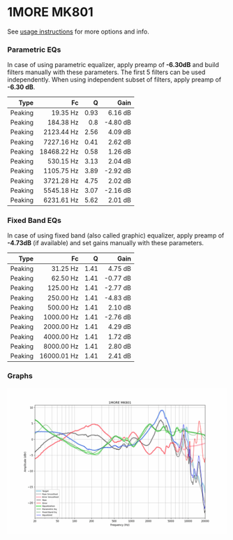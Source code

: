 # 1MORE MK801
See [usage instructions](https://github.com/jaakkopasanen/AutoEq#usage) for more options and info.

### Parametric EQs
In case of using parametric equalizer, apply preamp of **-6.30dB** and build filters manually
with these parameters. The first 5 filters can be used independently.
When using independent subset of filters, apply preamp of **-6.30 dB**.

| Type    | Fc          |    Q | Gain     |
|--------:|------------:|-----:|---------:|
| Peaking | 19.35 Hz    | 0.93 | 6.16 dB  |
| Peaking | 184.38 Hz   | 0.8  | -4.80 dB |
| Peaking | 2123.44 Hz  | 2.56 | 4.09 dB  |
| Peaking | 7227.16 Hz  | 0.41 | 2.62 dB  |
| Peaking | 18468.22 Hz | 0.58 | 1.26 dB  |
| Peaking | 530.15 Hz   | 3.13 | 2.04 dB  |
| Peaking | 1105.75 Hz  | 3.89 | -2.92 dB |
| Peaking | 3721.28 Hz  | 4.75 | 2.02 dB  |
| Peaking | 5545.18 Hz  | 3.07 | -2.16 dB |
| Peaking | 6231.61 Hz  | 5.62 | 2.01 dB  |

### Fixed Band EQs
In case of using fixed band (also called graphic) equalizer, apply preamp of **-4.73dB**
(if available) and set gains manually with these parameters.

| Type    | Fc          |    Q | Gain     |
|--------:|------------:|-----:|---------:|
| Peaking | 31.25 Hz    | 1.41 | 4.75 dB  |
| Peaking | 62.50 Hz    | 1.41 | -0.77 dB |
| Peaking | 125.00 Hz   | 1.41 | -2.77 dB |
| Peaking | 250.00 Hz   | 1.41 | -4.83 dB |
| Peaking | 500.00 Hz   | 1.41 | 2.10 dB  |
| Peaking | 1000.00 Hz  | 1.41 | -2.76 dB |
| Peaking | 2000.00 Hz  | 1.41 | 4.29 dB  |
| Peaking | 4000.00 Hz  | 1.41 | 1.72 dB  |
| Peaking | 8000.00 Hz  | 1.41 | 2.80 dB  |
| Peaking | 16000.01 Hz | 1.41 | 2.41 dB  |

### Graphs
![](./1MORE%20MK801.png)